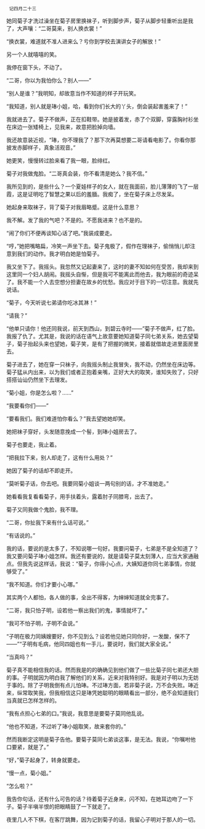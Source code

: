      记四月二十三 

   她同菊子才洗过澡坐在菊子房里换袜子，听到脚步声，菊子从脚步轻重听出是我了，大声嚷：“二哥莫来，别人换衣裳！” 

   “换衣裳，难道就不准人进来么？亏你到学校去演讲女子的解放！” 

   另一个人就嘻嘻的笑。 

   我停在窗下头，不动了。 

   “二哥，你以为我怕你么？别人——” 

   “别人是谁？”我明知，却故意当作不知道的样子开玩笑。 

   “我知道，别人就是琫小姐，哈，看到你们长大的丫头，倒会装起害羞来了！” 

   我就进去了。菊子不做声，正在扣鞋带。她是披着发，赤了个双脚，穿露胸衬衫坐在床边一张矮椅上，见我来，故意把脸掉向墙。 

   我还故意装近视，“琫，你不理我了？那下次再莫想要二哥请看电影了。你看你那披发赤脚样子，真象活观音。” 

   她更笑，慢慢转过脸来看了我一眼，脸绯红。 

   菊子对我做鬼脸。“二哥真会装，你不看清是她么？我不信。” 

   我所见到的，是些什么？一个夏娃样子的女人，就在我面前，脸儿薄薄的飞了一层霞，这是证明吃了智慧之果以后的羞腼。我痴了，坐在菊子床上尽发呆。 

   她起身来取袜子，背了菊子对我眉略蹙。这是什么意思？ 

   我不解。发了我的气吧？不是的。不愿我进来？也不是的。 

   “闹了你们不便再谈知心话了吧。”我装成要走。 

   “哼，”她把嘴略扁，冷笑一声坐下去。菊子鬼极了，假作在理袜子，偷悄悄儿却注意到我们的动作。我才明白她是怕菊子。 

   我又坐下了。我摇头。我忽然又记起妻来了，这时的妻不知如何在受苦，我却来到这里同一个妇人胡闹。我摇头自惭，但是我可不能离此而他去，我为眼前的奇迹呆了。我不能一个人去空想分担妻在故乡的忧愁。我应对于目下的一切注意。我就先说话。

   “菊子，今天听说七弟请你吃冰其淋！” 

   “请我？” 

   “他单只请你！他还同我说，前天到西山，到碧云寺时——”菊子不做声，红了脸。我报了仇了。尤其是，我说的话在语气上故意要她知道菊子同七弟关系，她去望菊子，菊子抬起头来也望她，菊子笑，是有了把握的微笑，接着就借故走进里面房里去。

   菊子进去了，她在穿一只袜子，向我摇头制止我冒失，我不动，仍然坐在床边等。菊子猛从内出来，以为我们或者正抱着亲嘴，正好大大的取笑，谁知失败了，只好搭搭讪讪仍然坐下去理发。

   “菊小姐，你是怎么啦？……” 

   “我要看你们——” 

   “要看我们。我们难道怕你看么？”我去望她她却笑。 

   她把袜子穿好，头发随意挽成一个髻，到琫小姐房去了。 

   菊子也要走，我止着。 

   “把我拉下来，别人却走了，这有什么用处？” 

   她因了菊子的话却不即走开。 

   “莫听菊子话，你去吧。我要同菊小姐谈一两句别的话，才不准她走。” 

   她看看我复看看菊子，用手扶着头，露着肘子同膝弯，出去了。 

   菊子又同我做个鬼脸，我不理。 

   “二哥，你扯我下来有什么话可说。” 

   “有话说的。” 

   我的话，要说的是太多了，不知说哪一句好。我要问菊子，七弟是不是全知道了？我又要问菊子琫小姐怎样。我还有要说的，就是请菊子莫太刻薄人，应当大家通融点。但我先说这样话，我说：“菊子，你得小心点，大姨知道你同七弟事情，你就够受了。”

   “我不知道。你们才要小心哪。” 

   其实两个人都怕，各人做的事，全出不得客，为婶婶知道就全完事了。 

   “二哥，我只怕子明，设若他一察出我们的鬼，事情就坏了。” 

   “我可不怕子明，子明不会说。” 

   “子明在极力同姨嫂要好，你不见到么？设若他见她只同你好，一发酸，保不了——”“子明有毛病，他同四姐也有一手儿，要说时，我们就大家全说。” 

   “当真吗？” 

   菊子真不能相信我的话。然而我是的的确确见到他们做了一些比菊子同七弟还大胆的事。子明就因为明白我了解他们的关系，近来对我特别好。我是对子明以为无妨于事的。除了子明我倒有点儿怕琫。不过琫方面，若非菊子说，万不会失败。琫近来，纵常取笑我，但我相信这只是琫凭她聪明的眼睛看出一部分，绝不会知道我们当真就已怎样怎样的。

   “我有点担心七弟的口。”我说，我意思是要菊子莫同他乱说。 

   “他也不知道，不过听了琫小姐取笑，故来套你的。” 

   然而我断定这明是菊子告他。要菊子莫同七弟谈这事，是无法。我说，“你嘱咐他口要紧，就是了。” 

   “好，”菊子起身了，转身就要走。 

   “慢一点，菊小姐。” 

   “怎么啦？” 

   我告你句话，还有什么可告的话？待着菊子近身来，闪不知，在她耳边吻了一下子。菊子半嗔半恨的把眼睛鼓了一下就走了。 

   夜里几人不下棋，在客厅跳舞，因为记到菊子的话，我留心子明对于那人的一切。 

